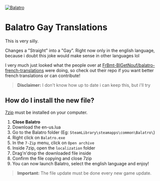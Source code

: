 [![Balatro](https://www.playbalatro.com/assets/logo2-C9SU2BrI.png)](https://www.playbalatro.com/)

# Balatro Gay Translations

This is very silly.

Changes a "Straight" into a "Gay".
Right now only in the english language, because i doubt this joke would make sense in other languages lol

I very much just looked what the people over at [FrBmt-BIGetNouf/balatro-french-translations](https://github.com/FrBmt-BIGetNouf/balatro-french-translations/) were doing, so check out their repo if you want better french translations or can contribute!

> **Disclaimer:** I don't know how up to date i can keep this, but i'll try

## How do I install the new file?
[7zip](https://7-zip.org/) must be installed on your computer.

1. **Close Balatro**
2. Download the en-us.lua
3. Go to the Balatro folder (Eg: `SteamLibrary\steamapps\common\Balatro\`)
4. Right click on `Balatro.exe`
5. In the `7-Zip` menu, click on `Open archive`
6. Inside 7zip, open the `localization` folder
7. Drag'n'drop the downloaded file inside
8. Confirm the file copying and close 7zip
9. You can now launch Balatro, select the english language and enjoy!

> **Important:** The file update must be done every new game update.
